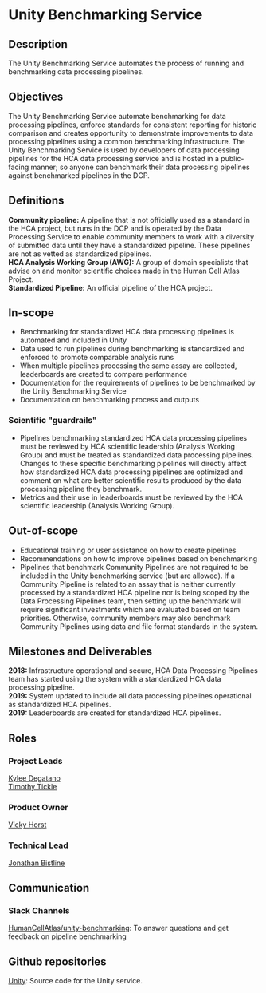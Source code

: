 # Unity Benchmarking Service

## Description

The Unity Benchmarking Service automates the process of running and benchmarking data processing pipelines.

## Objectives

The Unity Benchmarking Service automate benchmarking for data processing pipelines, enforce standards for consistent reporting for historic comparison and creates opportunity to demonstrate improvements to data processing pipelines using a common benchmarking infrastructure. The Unity Benchmarking Service is used by developers of data processing pipelines for the HCA data processing service and is hosted in a public-facing manner; so anyone can benchmark their data processing pipelines against benchmarked pipelines in the DCP.

## Definitions

__Community pipeline:__ A pipeline that is not officially used as a standard in the HCA project, but runs in the DCP and is operated by the Data Processing Service to enable community members to work with a diversity of submitted data until they have a standardized pipeline. These pipelines are not as vetted as standardized pipelines.  
__HCA Analysis Working Group (AWG):__ A group of domain specialists that advise on and monitor scientific choices made in the Human Cell Atlas Project.  
__Standardized Pipeline:__ An official pipeline of the HCA project.  

## In-scope

* Benchmarking for standardized HCA data processing pipelines is automated and included in Unity
* Data used to run pipelines during benchmarking is standardized and enforced to promote comparable analysis runs
* When multiple pipelines processing the same assay are collected, leaderboards are created to compare performance
* Documentation for the requirements of pipelines to be benchmarked by the Unity Benchmarking Service
* Documentation on benchmarking process and outputs

### Scientific "guardrails"

* Pipelines benchmarking standardized HCA data processing pipelines must be reviewed by HCA scientific leadership (Analysis Working Group) and must be treated as standardized data processing pipelines. Changes to these specific benchmarking pipelines will directly affect how standardized HCA data processing pipelines are optimized and comment on what are better scientific results produced by the data processing pipeline they benchmark.
* Metrics and their use in leaderboards must be reviewed by the HCA scientific leadership (Analysis Working Group).

## Out-of-scope

* Educational training or user assistance on how to create pipelines
* Recommendations on how to improve pipelines based on benchmarking
* Pipelines that benchmark Community Pipelines are not required to be included in the Unity benchmarking service (but are allowed). If a Community Pipeline is related to an assay that is neither currently processed by a standardized HCA pipeline nor is being scoped by the Data Processing Pipelines team, then setting up the benchmark will require significant investments which are evaluated based on team priorities. Otherwise, community members may also benchmark Community Pipelines using data and file format standards in the system.

## Milestones and Deliverables

__2018:__ Infrastructure operational and secure, HCA Data Processing Pipelines team has started using the system with a standardized HCA data processing pipeline.   
__2019:__ System updated to include all data processing pipelines operational as standardized HCA pipelines.   
__2019:__ Leaderboards are created for standardized HCA pipelines.   

## Roles

### Project Leads

[Kylee Degatano](mailto:kdegatano@broadinstitute.org)   
[Timothy Tickle](mailto:ttickle@broadinstitute.org)   

### Product Owner

[Vicky Horst](mailto:vicky@broadinstitute.org)

### Technical Lead

[Jonathan Bistline](mailto:bistline@broadinstitute.org)

## Communication

### Slack Channels

[HumanCellAtlas/unity-benchmarking](https://humancellatlas.slack.com/messages/unity-benchmarking): To answer questions and get feedback on pipeline benchmarking   

## Github repositories
[Unity](https://github.com/HumanCellAtlas/unity): Source code for the Unity service.
